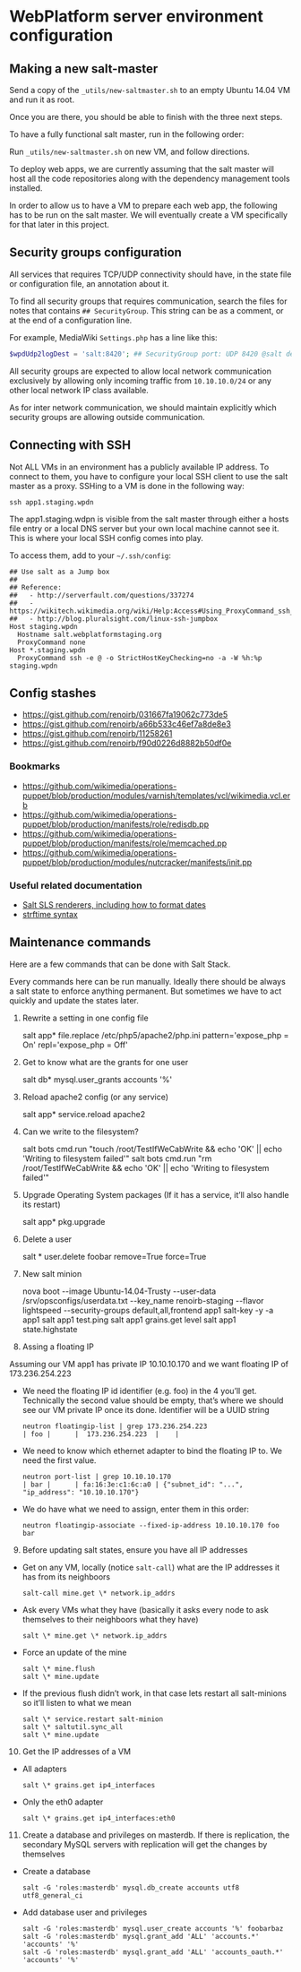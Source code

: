 # WebPlatform server environment configuration

## Making a new salt-master

Send a copy of the `_utils/new-saltmaster.sh` to an empty Ubuntu 14.04 VM and run it as root.

Once you are there, you should be able to finish with the three next steps.

To have a fully functional salt master, run in the following order:

Run `_utils/new-saltmaster.sh` on new VM, and follow directions.

To deploy web apps, we are currently assuming that the salt master will host all the code repositories
along with the dependency management tools installed.

In order to allow us to have a VM to prepare each web app, the following has to be run on the salt master.
We will eventually create a VM specifically for that later in this project.


## Security groups configuration

All services that requires TCP/UDP connectivity should have, in the state file or
configuration file, an annotation about it.

To find all security groups that requires communication, search the files for notes
that contains `## SecurityGroup`.  This string can be as a comment, or at the end
of a configuration line.

For example, MediaWiki `Settings.php` has a line like this:

```php
$wpdUdp2logDest = 'salt:8420'; ## SecurityGroup port: UDP 8420 @salt demux.py
```

All security groups are expected to allow local network communication exclusively by allowing
only incoming traffic from `10.10.10.0/24` or any other local network IP class available.

As for inter network communication, we should maintain explicitly which security groups are allowing
outside communication.


## Connecting with SSH

Not ALL VMs in an environment has a publicly available IP address. To connect
to them, you have to configure your local SSH client to use the salt master as
a proxy. SSHing to a VM is done in the following way:

    ssh app1.staging.wpdn

The app1.staging.wdpn is visible from the salt master through either a hosts file
entry or a local DNS server but your own local machine cannot see it. This is
where your local SSH config comes into play.

To access them, add to your `~/.ssh/config`:

    ## Use salt as a Jump box
    ##
    ## Reference:
    ##   - http://serverfault.com/questions/337274
    ##   - https://wikitech.wikimedia.org/wiki/Help:Access#Using_ProxyCommand_ssh_option
    ##   - http://blog.pluralsight.com/linux-ssh-jumpbox
    Host staging.wpdn
      Hostname salt.webplatformstaging.org
      ProxyCommand none
    Host *.staging.wpdn
      ProxyCommand ssh -e @ -o StrictHostKeyChecking=no -a -W %h:%p staging.wpdn



## Config stashes

* https://gist.github.com/renoirb/031667fa19062c773de5
* https://gist.github.com/renoirb/a66b533c46ef7a8de8e3
* https://gist.github.com/renoirb/11258261
* https://gist.github.com/renoirb/f90d0226d8882b50df0e


### Bookmarks

* https://github.com/wikimedia/operations-puppet/blob/production/modules/varnish/templates/vcl/wikimedia.vcl.erb
* https://github.com/wikimedia/operations-puppet/blob/production/manifests/role/redisdb.pp
* https://github.com/wikimedia/operations-puppet/blob/production/manifests/role/memcached.pp
* https://github.com/wikimedia/operations-puppet/blob/production/modules/nutcracker/manifests/init.pp


### Useful related documentation

* [Salt SLS renderers, including how to format dates](http://docs.saltstack.com/en/latest/ref/renderers/all/salt.renderers.jinja.html)
* [strftime syntax](https://docs.python.org/2/library/datetime.html#strftime-strptime-behavior)


## Maintenance commands

Here are a few commands that can be done with Salt Stack.

Every commands here can be run manually.
Ideally there should be always a salt state to enforce anything permanent.
But sometimes we have to act quickly and update the states later.

1. Rewrite a setting in one config file

    salt app\* file.replace /etc/php5/apache2/php.ini pattern='expose_php = On' repl='expose_php = Off'

2. Get to know what are the grants for one user

    salt db\* mysql.user_grants accounts '%'

3. Reload apache2 config (or any service)

    salt app\* service.reload apache2

4. Can we write to the filesystem?

    salt bots cmd.run "touch /root/TestIfWeCabWrite && echo 'OK' || echo 'Writing to filesystem failed'"
    salt bots cmd.run "rm /root/TestIfWeCabWrite && echo 'OK' || echo 'Writing to filesystem failed'"

5. Upgrade Operating System packages (If it has a service, it’ll also handle its restart)

    salt app\* pkg.upgrade

6. Delete a user

    salt \* user.delete foobar remove=True force=True

7. New salt minion

    nova boot --image Ubuntu-14.04-Trusty --user-data /srv/opsconfigs/userdata.txt --key_name renoirb-staging --flavor lightspeed --security-groups default,all,frontend app1
    salt-key -y -a app1
    salt app1 test.ping
    salt app1 grains.get level
    salt app1 state.highstate

8. Assing a floating IP

  Assuming our VM app1 has private IP 10.10.10.170 and we want floating IP of 173.236.254.223

  * We need the floating IP id identifier (e.g. foo) in the 4 you’ll get. Technically the second value should be empty, that’s where we should see our VM private IP once its done. Identifier will be a UUID string

        neutron floatingip-list | grep 173.236.254.223
        | foo |      |  173.236.254.223  |    |

  * We need to know which ethernet adapter to bind the floating IP to. We need the first value.

        neutron port-list | grep 10.10.10.170
        | bar |      | fa:16:3e:c1:6c:a0 | {"subnet_id": "...", "ip_address": "10.10.10.170"}

  * We do have what we need to assign, enter them in this order:

        neutron floatingip-associate --fixed-ip-address 10.10.10.170 foo bar

9. Before updating salt states, ensure you have all IP addresses

  * Get on any VM, locally (notice `salt-call`) what are the IP addresses it has from its neighboors

        salt-call mine.get \* network.ip_addrs

  * Ask every VMs what they have (basically it asks every node to ask themselves to their neighboors what they have)

        salt \* mine.get \* network.ip_addrs

  * Force an update of the mine

        salt \* mine.flush
        salt \* mine.update

  * If the previous flush didn’t work, in that case lets restart all salt-minions so it’ll listen to what we mean

        salt \* service.restart salt-minion
        salt \* saltutil.sync_all
        salt \* mine.update

10. Get the IP addresses of a VM

  * All adapters

        salt \* grains.get ip4_interfaces

  * Only the eth0 adapter

        salt \* grains.get ip4_interfaces:eth0

11. Create a database and privileges on masterdb. If there is replication, the secondary MySQL servers with replication will get the changes by themselves

  * Create a database

        salt -G 'roles:masterdb' mysql.db_create accounts utf8 utf8_general_ci

  * Add database user and privileges

        salt -G 'roles:masterdb' mysql.user_create accounts '%' foobarbaz
        salt -G 'roles:masterdb' mysql.grant_add 'ALL' 'accounts.*' 'accounts' '%'
        salt -G 'roles:masterdb' mysql.grant_add 'ALL' 'accounts_oauth.*' 'accounts' '%'

